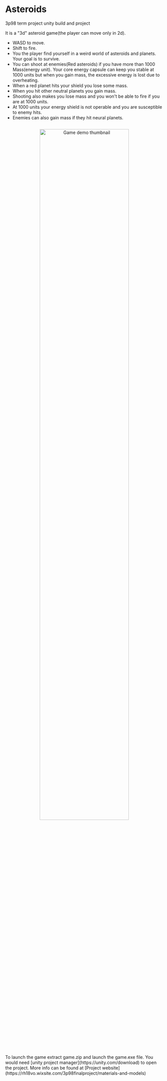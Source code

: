 # Asteroids
3p98 term project unity build and project

It is a "3d" asteroid game(the player can move only in 2d). 
- WASD to move.
- Shift to fire.
- You the player find yourself in a weird world of asteroids and planets. Your goal is to survive. 
- You can shoot at enemies(Red asteroids) if you have more than 1000 Mass(energy unit). Your core energy capsule can keep you stable at 1000 units but when you gain mass, the excessive energy is lost due to overheating.
- When a red planet hits your shield you lose some mass.
- When you hit other neutral planets you gain mass.
- Shooting also makes you lose mass and you won't be able to fire if you are at 1000 units. 
- At 1000 units your energy shield is not operable and you are susceptible to enemy hits.
- Enemies can also gain mass if they hit neural planets.

[![]()]("https://youtu.be/J3qSp7ykJK0")
<a href="https://youtu.be/J3qSp7ykJK0" title="Game demo">
  <p align="center">
    <img width="75%" src="https://user-images.githubusercontent.com/62815232/210471072-441274f8-c0e5-44f5-8740-7ac2fe31ca64.jpg" alt="Game demo thumbnail"/>
  </p>
</a>
To launch the game extract game.zip and launch the game.exe file.
You would need [unity project manager](https://unity.com/download) to open the project.
More info can be found at [Project website](https://rh18vo.wixsite.com/3p98finalproject/materials-and-models)

